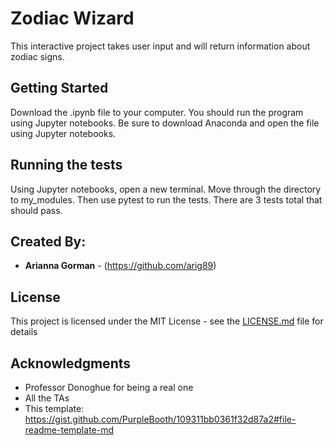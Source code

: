 # Zodiac Wizard
This interactive project takes user input and will return information about zodiac signs.

## Getting Started

Download the .ipynb file to your computer.
You should run the program using Jupyter notebooks. Be sure to download Anaconda and open the file using Jupyter notebooks.

## Running the tests
Using Jupyter notebooks, open a new terminal. Move through the directory to my_modules. Then use pytest to run the tests. There are 3 tests total that should pass.


## Created By:

* **Arianna Gorman**  - (https://github.com/arig89)

## License

This project is licensed under the MIT License - see the [LICENSE.md](LICENSE.md) file for details

## Acknowledgments

* Professor Donoghue for being a real one
* All the TAs
* This template: https://gist.github.com/PurpleBooth/109311bb0361f32d87a2#file-readme-template-md
